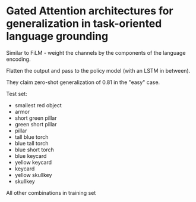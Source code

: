 # Gated Attention architectures for generalization in task-oriented language grounding

Similar to FiLM - weight the channels by the components of the language encoding.

Flatten the output and pass to the policy model (with an LSTM in between).

They claim zero-shot generalization of 0.81 in the "easy" case.

Test set:

 * smallest red object
 * armor
 * short green pillar
 * green short pillar
 * pillar
 * tall blue torch
 * blue tall torch
 * blue short torch
 * blue keycard
 * yellow keycard
 * keycard
 * yellow skullkey
 * skullkey


All other combinations in training set
